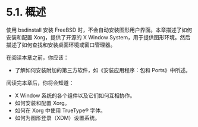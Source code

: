 # 5.1. 概述

使用 bsdinstall 安装 FreeBSD 时，不会自动安装图形用户界面。本章描述了如何安装和配置 Xorg，提供了开源的 X Window System，用于提供图形环境。然后描述了如何查找和安装桌面环境或窗口管理器。

在阅读本章之前，你应该：

* 了解如何安装附加的第三方软件，如《安装应用程序：包和 Ports》中所述。

阅读完本章后，你将会知道：

* X Window 系统的各个组件以及它们如何互相协作。
* 如何安装和配置 Xorg。
* 如何在 Xorg 中使用 TrueType® 字体。
* 如何为图形登录（XDM）设置系统。
